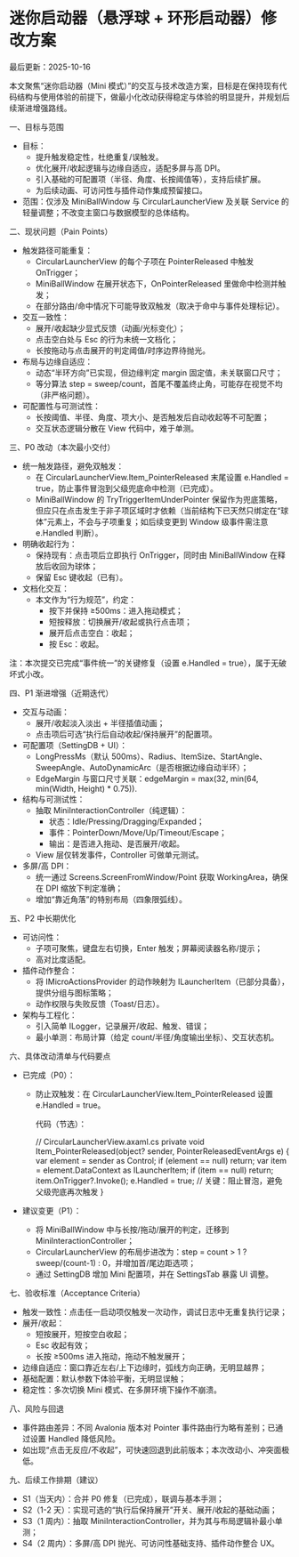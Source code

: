﻿# 迷你启动器（悬浮球 + 环形启动器）修改方案

最后更新：2025-10-16

本文聚焦“迷你启动器（Mini 模式）”的交互与技术改造方案，目标是在保持现有代码结构与使用体验的前提下，做最小化改动获得稳定与体验的明显提升，并规划后续渐进增强路线。


一、目标与范围
- 目标：
  - 提升触发稳定性，杜绝重复/误触发。
  - 优化展开/收起逻辑与边缘自适应，适配多屏与高 DPI。
  - 引入基础的可配置项（半径、角度、长按阈值等），支持后续扩展。
  - 为后续动画、可访问性与插件动作集成预留接口。
- 范围：仅涉及 MiniBallWindow 与 CircularLauncherView 及关联 Service 的轻量调整；不改变主窗口与数据模型的总体结构。


二、现状问题（Pain Points）
- 触发路径可能重复：
  - CircularLauncherView 的每个子项在 PointerReleased 中触发 OnTrigger；
  - MiniBallWindow 在展开状态下，OnPointerReleased 里做命中检测并触发；
  - 在部分路由/命中情况下可能导致双触发（取决于命中与事件处理标记）。
- 交互一致性：
  - 展开/收起缺少显式反馈（动画/光标变化）；
  - 点击空白处与 Esc 的行为未统一文档化；
  - 长按拖动与点击展开的判定阈值/时序边界待抛光。
- 布局与边缘自适应：
  - 动态“半环方向”已实现，但边缘判定 margin 固定值，未关联窗口尺寸；
  - 等分算法 step = sweep/count，首尾不覆盖终止角，可能存在视觉不均（非严格问题）。
- 可配置性与可测试性：
  - 长按阈值、半径、角度、项大小、是否触发后自动收起等不可配置；
  - 交互状态逻辑分散在 View 代码中，难于单测。


三、P0 改动（本次最小交付）
- 统一触发路径，避免双触发：
  - 在 CircularLauncherView.Item_PointerReleased 末尾设置 e.Handled = true，防止事件冒泡到父级兜底命中检测（已完成）。
  - MiniBallWindow 的 TryTriggerItemUnderPointer 保留作为兜底策略，但应只在点击发生于非子项区域时才依赖（当前结构下已天然只绑定在“球体”元素上，不会与子项重复；如后续变更到 Window 级事件需注意 e.Handled 判断）。
- 明确收起行为：
  - 保持现有：点击项后立即执行 OnTrigger，同时由 MiniBallWindow 在释放后收回为球体；
  - 保留 Esc 键收起（已有）。
- 文档化交互：
  - 本文作为“行为规范”，约定：
    - 按下并保持 ≥500ms：进入拖动模式；
    - 短按释放：切换展开/收起或执行点击项；
    - 展开后点击空白：收起；
    - 按 Esc：收起。

注：本次提交已完成“事件统一”的关键修复（设置 e.Handled = true），属于无破坏式小改。


四、P1 渐进增强（近期迭代）
- 交互与动画：
  - 展开/收起淡入淡出 + 半径插值动画；
  - 点击项后可选“执行后自动收起/保持展开”的配置项。
- 可配置项（SettingDB + UI）：
  - LongPressMs（默认 500ms）、Radius、ItemSize、StartAngle、SweepAngle、AutoDynamicArc（是否根据边缘自动半环）；
  - EdgeMargin 与窗口尺寸关联：edgeMargin = max(32, min(64, min(Width, Height) * 0.75)).
- 结构与可测试性：
  - 抽取 MiniInteractionController（纯逻辑）：
    - 状态：Idle/Pressing/Dragging/Expanded；
    - 事件：PointerDown/Move/Up/Timeout/Escape；
    - 输出：是否进入拖动、是否展开/收起。
  - View 层仅转发事件，Controller 可做单元测试。
- 多屏/高 DPI：
  - 统一通过 Screens.ScreenFromWindow/Point 获取 WorkingArea，确保在 DPI 缩放下判定准确；
  - 增加“靠近角落”的特别布局（四象限弧线）。


五、P2 中长期优化
- 可访问性：
  - 子项可聚焦，键盘左右切换，Enter 触发；屏幕阅读器名称/提示；
  - 高对比度适配。
- 插件动作整合：
  - 将 IMicroActionsProvider 的动作映射为 ILauncherItem（已部分具备），提供分组与图标策略；
  - 动作权限与失败反馈（Toast/日志）。
- 架构与工程化：
  - 引入简单 ILogger，记录展开/收起、触发、错误；
  - 最小单测：布局计算（给定 count/半径/角度输出坐标）、交互状态机。


六、具体改动清单与代码要点
- 已完成（P0）：
  - 防止双触发：在 CircularLauncherView.Item_PointerReleased 设置 e.Handled = true。
    
    代码（节选）：
    
    // CircularLauncherView.axaml.cs
    private void Item_PointerReleased(object? sender, PointerReleasedEventArgs e)
    {
        var element = sender as Control;
        if (element == null) return;
        var item = element.DataContext as ILauncherItem;
        if (item == null) return;
        item.OnTrigger?.Invoke();
        e.Handled = true; // 关键：阻止冒泡，避免父级兜底再次触发
    }

- 建议变更（P1）：
  - 将 MiniBallWindow 中与长按/拖动/展开的判定，迁移到 MiniInteractionController；
  - CircularLauncherView 的布局步进改为：step = count > 1 ? sweep/(count-1) : 0，并增加首/尾边距选项；
  - 通过 SettingDB 增加 Mini 配置项，并在 SettingsTab 暴露 UI 调整。


七、验收标准（Acceptance Criteria）
- 触发一致性：点击任一启动项仅触发一次动作，调试日志中无重复执行记录；
- 展开/收起：
  - 短按展开，短按空白收起；
  - Esc 收起有效；
  - 长按 ≥500ms 进入拖动，拖动不触发展开；
- 边缘自适应：窗口靠近左右/上下边缘时，弧线方向正确，无明显越界；
- 基础配置：默认参数下体验平衡，无明显误触；
- 稳定性：多次切换 Mini 模式、在多屏环境下操作不崩溃。


八、风险与回退
- 事件路由差异：不同 Avalonia 版本对 Pointer 事件路由行为略有差别；已通过设置 Handled 降低风险。
- 如出现“点击无反应/不收起”，可快速回退到此前版本；本次改动小、冲突面极低。


九、后续工作排期（建议）
- S1（当天内）：合并 P0 修复（已完成），联调与基本手测；
- S2（1-2 天）：实现可选的“执行后保持展开”开关、展开/收起的基础动画；
- S3（1 周内）：抽取 MiniInteractionController，并为其与布局逻辑补最小单测；
- S4（2 周内）：多屏/高 DPI 抛光、可访问性基础支持、插件动作整合 UX。
